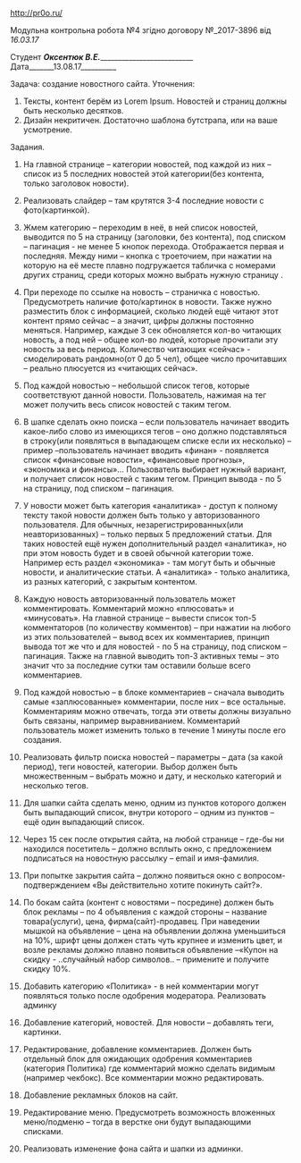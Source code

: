 
http://pr0o.ru/

Модульна  контрольна  робота  №4  згідно  договору №_2017-3896 від _16.03.17_

Студент ___Оксентюк В.Е._____________________________  Дата_______13.08.17__________

Задача: создание новостного  сайта. 
Уточнения:
1)	Тексты, контент берём из Lorem Ipsum. Новостей и страниц должны быть несколько десятков.
2)	Дизайн некритичен. Достаточно шаблона бутстрапа, или на ваше усмотрение.

Задания.
1.	На главной странице – категории новостей, под каждой из них – список из 5 последних новостей этой категории(без контента, только заголовок новости).
2.	Реализовать слайдер – там крутятся 3-4 последние новости с фото(картинкой).

3.	Жмем категорию – переходим в неё, в ней список новостей, выводится по 5 на страницу (заголовки, без контента), под списком – пагинация -  не менее 5 кнопок перехода. Отображается первая и последняя. Между ними – кнопка с троеточием, при нажатии на которую на её месте плавно подгружается табличка с номерами других страниц, среди которых можно выбрать нужную страницу .
4.	При переходе по ссылке на новость – страничка с новостью. Предусмотреть наличие фото/картинок в новости. Также  нужно разместить блок с информацией, сколько людей ещё читают этот контент прямо сейчас – а значит, цифры должны постоянно меняться. Например, каждые 3 сек обновляется кол-во читающих новость, а под ней – общее кол-во людей, которые прочитали эту новость за весь период. Количество читающих «сейчас» - смоделировать рандомно(от 0 до 5 чел), общее число прочитавших – реально плюсуется из «читающих сейчас».
5.	Под каждой новостью – небольшой список тегов, которые соответствуют данной новости. Пользователь, нажимая на тег может получить весь список новостей с таким тегом.
6.	В шапке сделать окно поиска – если пользователь начинает вводить какое-либо слово из имеющихся тегов – оно должно подставляться в строку(или появляться в выпадающем списке если их несколько) – пример –пользователь начинает вводить «финан» - появляется список «финансовые новости», «финансовые прогнозы», «экономика и финансы»… Пользователь выбирает нужный вариант, и получает список новостей с таким тегом. Принцип вывода - по 5 на страницу, под списком – пагинация.
7.	У новости может быть категория «аналитика» - доступ к полному тексту такой новости должен быть только у авторизованного пользователя. Для обычных, незарегистрированных(или неавторизованных) – только первых 5 предложений статьи. Для таких новостей ещё нужен дополнительный раздел «аналитика», но при этом новость будет и в своей обычной категории тоже. Например есть раздел «экономика» - там могут быть и обычные новости, и аналитические статьи. А «аналитика» - только аналитика, из разных категорий, с закрытым контентом.
8.	Каждую новость авторизованный пользователь может комментировать. Комментарий можно «плюсовать» и «минусовать». На главной странице – вывести список топ-5 комментаторов (по количеству комментов) – при нажатии на любого из этих пользователей – вывод всех их комментариев, принцип вывода тот же что и для новостей - по 5 на страницу, под списком – пагинация. Также на главной выводить топ-3 активных темы – это значит что за последние сутки там оставили больше всего комментариев.
9.	Под каждой новостью – в блоке комментариев – сначала выводить самые «заплюсованные» комментарии, после них – все остальные. Комментариям можно отвечать, тогда эти ответы должны визуально быть связаны, например выравниванием. Комментарий пользователь может изменить только в течение 1 минуты после его создания.
10.	Реализовать фильтр поиска новостей – параметры – дата (за какой период), теги новостей, категории. Выбор должен быть множественным – выбрать можно и дату, и несколько категорий и несколько тегов.
11.	Для шапки сайта сделать меню, одним из пунктов которого должен быть выпадающий список, внутри которого – одним из пунктов – ещё один выпадающий список.
12.	Через 15 сек после открытия сайта, на любой странице – где-бы ни находился посетитель – должно всплыть окно, с предложением подписаться на новостную рассылку – email и имя-фамилия.
13.	При попытке закрытия сайта – должно появиться окно с вопросом-подтверждением «Вы действительно хотите покинуть сайт?». 
14.	По бокам сайта (контент с новостями – посредине) должен быть блок рекламы – по 4 объявления с каждой стороны – название товара(услуги), цена, фирма(сайт)-продавец. При наведении мышкой на объявление – цена на объявлении должна уменьшиться на 10%, шрифт цены должен стать чуть крупнее и изменить цвет,  и возле рекламы должно плавно появиться объявление –«Купон на скидку  - ..случайный набор символов.. – примените и получите скидку 10%. 
15.	Добавить категорию «Политика» - в ней комментарии могут появляться только после одобрения модератора. 
Реализовать админку
16.	Добавление категорий, новостей. Для новости – добавлять теги, картинки.
17.	Редактирование, добавление комментариев. Должен быть отдельный блок для ожидающих одобрения комментариев (категория Политика) где комментарий можно сделать видимым (например чекбокс). Все комментарии можно редактировать.
18.	Добавление рекламных блоков на сайт.
19.	Редактирование меню. Предусмотреть возможность вложенных меню/подменю – тогда в верстке они будут выпадающими списками.
20.	Реализовать изменение фона сайта и шапки из админки.
